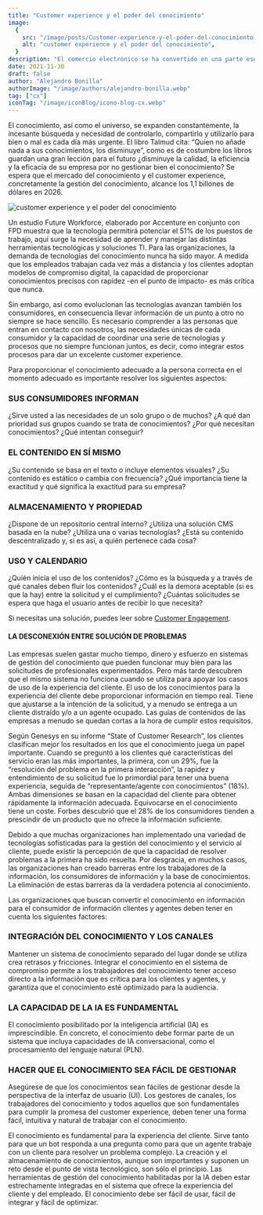 ```yaml
---
title: "Customer experience y el poder del conocimiento"
image:
  {
    src: "/image/posts/Customer-experience-y-el-poder-del-conocimiento-1024x576.webp",
    alt: "customer experience y el poder del conocimiento",
  }
description: "El comercio electrónico se ha convertido en una parte esencial de la vida cotidiana, y optimizar la experiencia del cliente en tu tienda en línea es crucial para el éxito. En un mercado que mueve miles de millones de dólares y con un número creciente de consumidores, la importancia de brindar un excelente Customer Experience no puede ser subestimada. Este artículo se enfoca en ofrecer valiosas estrategias para mejorar la Experiencia del Cliente en tu ecommerce, destacando su importancia y proporcionando consejos prácticos para diferenciarte de la competencia."
date: 2021-11-30
draft: false
author: "Alejandro Bonilla"
authorImage: "/image/authors/alejandro-bonilla.webp"
tag: ["cx"]
iconTag: "/image/iconBlog/icono-blog-cx.webp"
---
```


El conocimiento, así como el universo, se expanden constantemente, la incesante búsqueda y necesidad de controlarlo, compartirlo y utilizarlo para bien o mal es cada día más urgente. El libro Talmud cita: “Quien no añade nada a sus conocimientos, los disminuye”, como es de costumbre los libros guardan una gran lección para el futuro ¿disminuye la calidad, la eficiencia y la eficacia de su empresa por no gestionar bien el conocimiento? Se espera que el mercado del conocimiento y el customer experience, concretamente la gestión del conocimiento, alcance los 1,1 billones de dólares en 2026.

![customer experience y el poder del conocimiento](/image/posts/Customer-experience-y-el-poder-del-conocimiento-1024x576.webp)

Un estudio Future Workforce, elaborado por Accenture en conjunto con FPD muestra que la tecnología permitirá potenciar el 51% de los puestos de trabajo, aquí surge la necesidad de aprender y manejar las distintas herramientas tecnológicas y soluciones TI.  Para las organizaciones, la demanda de tecnologías del conocimiento nunca ha sido mayor. A medida que los empleados trabajan cada vez más a distancia y los clientes adoptan modelos de compromiso digital, la capacidad de proporcionar conocimientos precisos con rapidez -en el punto de impacto- es más crítica que nunca.

Sin embargo, así como evolucionan las tecnologías avanzan también los consumidores, en consecuencia llevar información de un punto a otro no siempre se hace sencillo. Es necesario comprender a las personas que entran en contacto con nosotros, las necesidades únicas de cada consumidor y la capacidad de coordinar una serie de tecnologías y procesos que no siempre funcionan juntos, es decir, como integrar estos procesos para dar un excelente customer experience.

Para proporcionar el conocimiento adecuado a la persona correcta en el momento adecuado es importante resolver los siguientes aspectos:

### SUS CONSUMIDORES INFORMAN
¿Sirve usted a las necesidades de un solo grupo o de muchos? ¿A qué dan prioridad sus grupos cuando se trata de conocimientos? ¿Por qué necesitan conocimientos? ¿Qué intentan conseguir?

### EL CONTENIDO EN SÍ MISMO
¿Su contenido se basa en el texto o incluye elementos visuales? ¿Su contenido es estático o cambia con frecuencia? ¿Qué importancia tiene la exactitud y qué significa la exactitud para su empresa?

### ALMACENAMIENTO Y PROPIEDAD
¿Dispone de un repositorio central interno? ¿Utiliza una solución CMS basada en la nube? ¿Utiliza una o varias tecnologías? ¿Está su contenido descentralizado y, si es así, a quién pertenece cada cosa?

### USO Y CALENDARIO
¿Quién inicia el uso de los contenidos? ¿Cómo es la búsqueda y a través de qué canales deben fluir los contenidos? ¿Cuál es la demora aceptable (si es que la hay) entre la solicitud y el cumplimiento? ¿Cuántas solicitudes se espera que haga el usuario antes de recibir lo que necesita?

Si necesitas una solución, puedes leer sobre [Customer Engagement](/expereiencia-del-cliene).

#### LA DESCONEXIÓN ENTRE SOLUCIÓN DE PROBLEMAS
Las empresas suelen gastar mucho tiempo, dinero y esfuerzo en sistemas de gestión del conocimiento que pueden funcionar muy bien para las solicitudes de profesionales experimentados. Pero más tarde descubren que el mismo sistema no funciona cuando se utiliza para apoyar los casos de uso de la experiencia del cliente. El uso de los conocimientos para la experiencia del cliente debe proporcionar información en tiempo real. Tiene que ajustarse a la intención de la solicitud, y a menudo se entrega a un cliente distraído y/o a un agente ocupado.  Las guías de contenidos de las empresas a menudo se quedan cortas a la hora de cumplir estos requisitos.

Según Genesys en su informe “State of Customer Research”, los clientes clasifican mejor los resultados en los que el conocimiento juega un papel importante. Cuando se preguntó a los clientes qué características del servicio eran las más importantes, la primera, con un 29%, fue la “resolución del problema en la primera interacción”, la rapidez y entendimiento de su solicitud fue lo primordial para tener una buena experiencia, seguida de “representante/agente con conocimientos” (18%). Ambas dimensiones se basan en la capacidad del cliente para obtener rápidamente la información adecuada. Equivocarse en el conocimiento tiene un coste. Forbes descubrió que el 28% de los consumidores tienden a prescindir de un producto que no ofrece la información suficiente.

Debido a que muchas organizaciones han implementado una variedad de tecnologías sofisticadas para la gestión del conocimiento y el servicio al cliente, puede existir la percepción de que la capacidad de resolver problemas a la primera ha sido resuelta. Por desgracia, en muchos casos, las organizaciones han creado barreras entre los trabajadores de la información, los consumidores de información y la base de conocimientos. La eliminación de estas barreras da la verdadera potencia al conocimiento.

Las organizaciones que buscan convertir el conocimiento en información para el consumidor de información  clientes y agentes deben tener en cuenta los siguientes factores:

### INTEGRACIÓN DEL CONOCIMIENTO Y LOS CANALES
Mantener un sistema de conocimiento separado del lugar donde se utiliza crea retrasos y fricciones. Integrar el conocimiento en el sistema de compromiso permite a los trabajadores del conocimiento tener acceso directo a la información que es crítica para los clientes y agentes, y garantiza que el conocimiento esté optimizado para la audiencia.

### LA CAPACIDAD DE LA IA ES FUNDAMENTAL
El conocimiento posibilitado por la inteligencia artificial (IA) es imprescindible. En concreto, el conocimiento debe formar parte de un sistema que incluya capacidades de IA conversacional, como el procesamiento del lenguaje natural (PLN).

### HACER QUE EL CONOCIMIENTO SEA FÁCIL DE GESTIONAR
Asegúrese de que los conocimientos sean fáciles de gestionar desde la perspectiva de la interfaz de usuario (UI). Los gestores de canales, los trabajadores del conocimiento y todos aquellos que son fundamentales para cumplir la promesa del customer experience, deben tener una forma fácil, intuitiva y natural de trabajar con el conocimiento.

El conocimiento es fundamental para la experiencia del cliente. Sirve tanto para que un bot responda a una pregunta como para que un agente trabaje con un cliente para resolver un problema complejo. La creación y el almacenamiento de conocimientos, aunque son importantes y suponen un reto desde el punto de vista tecnológico, son sólo el principio. Las herramientas de gestión del conocimiento habilitadas por la IA deben estar estrechamente integradas en el sistema que ofrece la experiencia del cliente y del empleado. El conocimiento debe ser fácil de usar, fácil de integrar y fácil de optimizar.